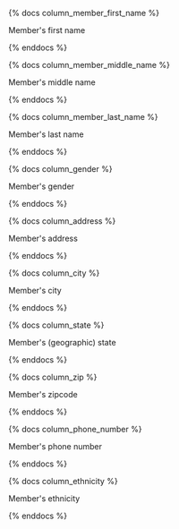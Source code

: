 {% docs column_member_first_name %}

Member's first name

{% enddocs %}

{% docs column_member_middle_name %}

Member's middle name

{% enddocs %}

{% docs column_member_last_name %}

Member's last name

{% enddocs %}

{% docs column_gender %}

Member's gender

{% enddocs %}


{% docs column_address %}

Member's address

{% enddocs %}

{% docs column_city %}

Member's city

{% enddocs %}

{% docs column_state %}

Member's (geographic) state

{% enddocs %}

{% docs column_zip %}

Member's zipcode

{% enddocs %}

{% docs column_phone_number %}

Member's phone number

{% enddocs %}

{% docs column_ethnicity %}

Member's ethnicity

{% enddocs %}

